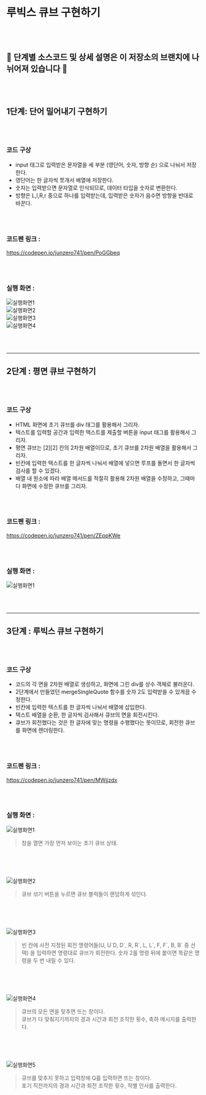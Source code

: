# 루빅스 큐브 구현하기

</br></br>
##  🚩 단계별 소스코드 및 상세 설명은 이 저장소의 브랜치에 나뉘어져 있습니다 🚩  

</br></br>
## 1단계: 단어 밀어내기 구현하기

</br></br>
### 코드 구상
* input 태그로 입력받은 문자열을 세 부분 (영단어, 숫자, 방향 순) 으로 나눠서 저장한다.
* 영단어는 한 글자씩 쪼개서 배열에 저장한다.
* 숫자는 입력받으면 문자열로 인식되므로, 데이터 타입을 숫자로 변환한다.
* 방향은 L,l,R,r 중으로 하나를 입력받는데, 입력받은 숫자가 음수면 방향을 반대로 바꾼다.

</br></br>
### 코드펜 링크 :
https://codepen.io/junzero741/pen/PoGGbeq

</br></br>
### 실행 화면 :
![실행화면1](/step1_실행화면_1.JPG) <br>
![실행화면2](/step1_실행화면_2.JPG) <br>
![실행화면3](/step1_실행화면_3.JPG) <br>
![실행화면4](/step1_실행화면_4.JPG) <br>


</br></br>
***
## 2단계 : 평면 큐브 구현하기

</br></br>
### 코드 구상
* HTML 화면에 초기 큐브를 div 태그를 활용해서 그리자.
* 텍스트를 입력할 공간과 입력한 텍스트를 제출할 버튼을 input 태그를 활용해서 그리자.
* 평면 큐브는 [2][2] 칸의 2차원 배열이므로, 초기 큐브를 2차원 배열을 활용해서 그리자.
* 빈칸에 입력한 텍스트를 한 글자씩 나눠서 배열에 넣으면 루프를 돌면서 한 글자씩 검사를 할 수 있겠다.
* 배열 내 원소에 따라 배열 메서드를 적절히 활용해 2차원 배열을 수정하고, 그때마다 화면에 수정한 큐브를 그리자.

</br></br>
### 코드펜 링크 :
https://codepen.io/junzero741/pen/ZEppKWe

</br></br>
### 실행 화면 :
![실행화면1](/step2_실행화면_1.JPG) 

</br></br>
***
## 3단계 : 루빅스 큐브 구현하기

</br></br>
### 코드 구상
* 코드의 각 면을 2차원 배열로 생성하고, 화면에 그린 div를 상수 객체로 불러온다.
* 2단계에서 만들었던 mergeSingleQuote 함수를 숫자 2도 입력받을 수 있게끔 수정한다.
* 빈칸에 입력한 텍스트를 한 글자씩 나눠서 배열에 삽입한다.
* 텍스트 배열을 순환, 한 글자씩 검사해서 큐브의 면을 회전시킨다.
* 큐브가 회전했다는 것은 한 글자에 맞는 명령을 수행했다는 뜻이므로, 회전한 큐브를 화면에 렌더링한다.

</br></br>
### 코드펜 링크 :
https://codepen.io/junzero741/pen/MWjjzdx

</br></br>
### 실행 화면 : 
![실행화면1](/step3_실행화면_초기큐브.JPG) 
> 창을 열면 가장 먼저 보이는 초기 큐브 상태.
</br>

</br></br>
![실행화면2](/step3_실행화면_랜덤큐브.JPG)
>  큐브 섞기 버튼을 누르면 큐브 블럭들이 랜덤하게 섞인다.
</br>

</br></br>
![실행화면3](/step3_실행화면_텍스트입력.JPG) 
> 빈 칸에 사전 지정된 회전 명령어들(U, U\`D, D\`, R, R\`, L, L\`, F, F\`, B, B\` 중 선택) 을 입력하면 명령대로 큐브가 회전한다. 숫자 2를 명령 뒤에 붙이면 똑같은 명령을 두 번 내릴 수 있다.
</br>

</br></br>
![실행화면4](/step3_실행화면_큐브완성.JPG) 
> 큐브의 모든 면을 맞추면 뜨는 창이다. </br> 큐브가 다 맞춰지기까지의 경과 시간과 회전 조작한 횟수, 축하 메시지를 출력한다.

</br>

</br></br>
![실행화면5](/step3_실행화면_큐브포기.JPG) 
> 큐브를 맞추지 못하고 입력창에 Q를 입력하면 뜨는 창이다. <br> 포기 직전까지의 경과 시간과 회전 조작한 횟수, 작별 인사를 출력한다.
